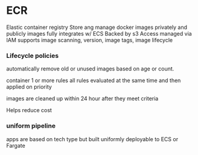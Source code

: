 # ECR
Elastic container registry
Store ang manage docker images
privately and publicly images
fully integrates w/ ECS
Backed by s3
Access managed via IAM
supports image scanning, version, image tags, image lifecycle

### Lifecycle policies
automatically remove old or unused images based on age or count.

container 1 or more rules
all rules evaluated at the same time and then applied on priority

images are cleaned up within 24 hour after they meet criteria

Helps reduce cost

### uniform pipeline
apps are based on tech type
but built uniformly deployable to ECS or Fargate
